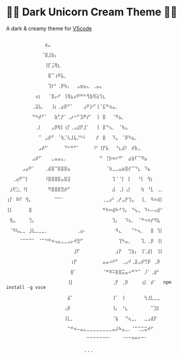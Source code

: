# 🦄🌃  Dark Unicorn Cream Theme  🌃🦄

<!-- link to extension -->
A dark & creamy theme for [VScode](https://marketplace.visualstudio.com/items?itemName=dark-unicorn-cream.dark-unicorn-cream)

                    ⠀⠀⠀⠀⠀⠀⠀⠀⠀⠀⠀⠀⣶⣄⠀⠀⠀⠀⠀⠀⠀⠀⠀⠀⠀⠀⠀⠀⠀⠀⠀⠀⠀⠀⠀⠀⠀⠀⠀⠀⠀⠀⠀⠀⠀⠀⠀⠀⠀
                    ⠀⠀⠀⠀⠀⠀⠀⠀⠀⠀⠀⠈⣿⣸⣷⡄⠀⠀⠀⠀⠀⠀⠀⠀⠀⠀⠀⠀⠀⠀⠀⠀⠀⠀⠀⠀⠀⠀⠀⠀⠀⠀⠀⠀⠀⠀⠀⠀⠀
                    ⠀⠀⠀⠀⠀⠀⠀⠀⠀⠀⠀⠀⢸⡏⣨⢿⣆⠀⠀⠀⠀⠀⠀⠀⠀⠀⠀⠀⠀⠀⠀⠀⠀⠀⠀⠀⠀⠀⠀⠀⠀⠀⠀⠀⠀⠀⠀⠀⠀
                    ⠀⠀⠀⠀⠀⠀⠀⠀⠀⠀⠀⠀⠀⣿⠉⢰⠿⣧⡀⠀⠀⠀⠀⠀⠀⠀⠀⠀⠀⠀⠀⠀⠀⠀⠀⠀⠀⠀⠀⠀⠀⠀⠀⠀⠀⠀⠀⠀⠀
                    ⠀⠀⠀⠀⠀⠀⠀⠀⠀⠀⠀⠀⠀⢹⡗⠃⢀⡿⢷⡄⠀⠀⣠⣶⣦⣄⠀⢀⣤⣄⠀⠀⠀⠀⠀⠀⠀⠀⠀⠀⠀⠀⠀⠀⠀⠀⠀⠀⠀
                    ⠀⠀⠀⠀⠀⠀⠀⠀⠀⢴⡆⠀⠀⠈⣿⡤⠞⠀⢸⢿⣦⡴⠟⠛⠓⢻⣷⢿⣵⢹⣆⠀⠀⠀⠀⠀⠀⠀⠀⠀⠀⠀⠀⠀⠀⠀⠀⠀⠀
                    ⠀⠀⠀⠀⠀⠀⠀⠀⢀⣽⣧⡀⠀⠀⢸⡆⢀⣴⡿⠋⠁⠀⠀⠀⣰⠟⡵⠋⢸⠈⣯⠛⢶⣤⡀⠀⠀⠀⠀⠀⠀⠀⠀⠀⠀⠀⠀⠀⠀
                    ⠀⠀⠀⠀⠀⠀⠀⠀⠙⠳⡾⠋⠁⠀⠀⣷⢋⡞⠁⢀⡴⠒⠋⣹⠟⡞⠁⠀⢸⠀⣿⠀⠀⠈⠻⣦⡀⠀⠀⠀⠀⠀⠀⠀⠀⠀⠀⠀⠀
                    ⠀⠀⠀⠀⠀⠀⠀⠀⠀⢀⡇⠀⠀⠀⣠⡿⢿⡇⢰⡏⢀⣠⣼⡟⣸⠁⠀⠀⢸⠀⣿⠙⢦⡀⠀⠈⢷⣄⠀⠀⠀⠀⠀⠀⠀⠀⠀⠀⠀
                    ⠀⠀⠀⠀⠀⠀⠀⠀⠀⠀⠉⠀⣠⡾⠋⠀⠈⢷⡈⢧⣸⣧⡘⠓⠇⠀⠀⠀⡞⠀⣿⠀⠀⠹⣄⠀⠈⡿⠳⣦⡀⠀⠀⠀⠀⠀⠀⠀⠀
                    ⠀⠀⠀⠀⠀⠀⠀⠀⠀⠀⣠⡾⠋⠀⠀⠀⠀⠀⠙⠓⠛⠋⠁⠀⠀⠀⠀⠸⠃⢸⡟⣧⠀⠀⠘⣆⣼⠇⠀⡾⣷⣀⠀⠀⠀⠀⠀⠀⠀
                    ⠀⠀⠀⠀⠀⠀⠀⠀⣠⡾⠋⠀⠀⠀⣀⣤⣤⣄⡀⠀⠀⠀⠀⠀⠀⠀⠀⠀⠀⠙⠀⢘⡷⠶⠖⠛⠁⠀⣴⣷⠏⠉⠻⣦⠀⠀⠀⠀⠀
                    ⠀⠀⠀⠀⠀⣠⣴⠟⠁⠀⠀⠀⢀⣾⣿⠉⣿⣿⣿⣦⠀⠀⠀⠀⠀⠀⠀⠀⠀⠀⠀⠈⢷⣀⣀⣤⣶⣿⡞⠉⠙⣆⠀⠹⣦⠀⠀⠀⠀
                    ⠀⠀⢀⣴⠟⠉⡇⠀⠀⠀⠀⠀⠸⣿⣿⣿⣿⣤⣿⣽⠀⠀⠀⠀⠀⠀⠀⠀⠀⠀⠀⠀⠀⢹⠈⠈⡇⠀⡇⠀⠀⠘⡇⠀⢻⡆⠀⠀⠀
                    ⠀⣰⢟⣑⡀⠸⡇⠀⠀⠀⠀⠀⠀⠻⣿⣿⣿⣻⡾⠋⠀⠀⠀⠀⠀⠀⠀⠀⠀⠀⠀⠀⠀⣼⠀⢀⡇⢠⡇⠀⠀⠀⢷⠀⠘⣇⠀⢀⡀
                    ⢰⡏⠀⠿⠏⠀⢻⡄⠀⠀⠀⠀⠀⠀⠀⠉⠉⠁⠀⠀⠀⠀⠀⠀⠀⠀⠀⠀⠀⠀⢀⣀⡴⠃⢀⡞⣠⡟⢹⣄⠀⠀⢸⡀⠀⠻⠶⢾⡇
                    ⢸⡇⠀⠀⠀⠀⠀⣿⠀⠀⠀⠀⠀⠀⠀⠀⠀⠀⠀⠀⠀⠀⠀⠀⠀⠀⠀⠀⠀⠀⠛⠷⠶⣾⠷⠚⢹⡄⠀⠙⢦⣀⠀⠹⠦⠤⢤⣾⠃
                    ⠀⢿⣄⠀⠀⠀⠀⢹⡄⠀⠀⠀⠀⠀⠀⠀⠀⠀⠀⠀⠀⠀⠀⠀⠀⠀⠀⠀⠀⠀⠀⠀⠀⢹⡄⠀⠀⠹⢦⡀⠀⠈⠛⠲⠶⡞⠻⣧⠀
                    ⠀⠈⠻⢧⣄⣀⠀⣸⣇⣀⣀⣀⡀⠀⠀⠀⠀⠀⠀⠀⠀⠀⢀⣴⠄⠀⠀⠀⠀⠀⠀⠀⠀⠀⠻⣄⠀⠀⠀⠉⠓⢦⡀⠀⠀⣿⠀⢹⡇
                    ⠀⠀⠀⠀⠈⠉⠉⠉⠁⠀⠈⠉⠙⠛⠶⢤⣤⣀⣀⣠⡤⠾⣻⠋⠀⠀⠀⠀⠀⠀⠀⠀⠀⠀⠀⢹⠳⣤⡀⠀⠀⠀⢹⡀⢀⡿⠀⢸⡇
                    ⠀⠀⠀⠀⠀⠀⠀⠀⠀⠀⠀⠀⠀⠀⠀⠀⠀⠀⠀⠀⠀⣸⠏⠀⠀⠀⠀⠀⠀⠀⠀⠀⠀⠀⣰⡟⠀⠀⢙⣷⡄⠀⢸⢁⣾⡇⠀⢸⡇
                    ⠀⠀⠀⠀⠀⠀⠀⠀⠀⠀⠀⠀⠀⠀⠀⠀⠀⠀⠀⠀⢰⡟⠀⠀⠀⠀⠀⠀⠀⠀⣤⣤⠴⠞⠋⠀⢀⣠⠞⢀⣽⣠⡾⢛⡿⠀⢀⡿⠀
                    ⠀⠀⠀⠀⠀⠀⠀⠀⠀⠀⠀⠀⠀⠀⠀⠀⠀⠀⠀⠀⣿⠁⠀⠀⠀⠀⠀⠀⠀⠀⠈⠛⠿⠭⣿⣿⣭⣤⠴⠛⠙⠉⠀⡸⠁⢀⣾⠃⠀
                    ⠀⠀⠀⠀⠀⠀⠀⠀⠀⠀⠀⠀⠀⠀⠀⠀⠀⠀⠀⢸⡇⠀⠀⠀⠀⠀⠀⠀⠀⠀⠀⠀⠀⢀⡟⠀⢀⡿⠀⠀⠀⠀⢰⡇⠀⡾⠁⠀⠀npm install -g vsce
                    ⠀⠀⠀⠀⠀⠀⠀⠀⠀⠀⠀⠀⠀⠀⠀⠀⠀⠀⠀⣾⠁⠀⠀⠀⠀⠀⠀⠀⠀⠀⠀⠀⠀⢸⠁⠀⢸⠀⠀⠀⠀⠀⠀⢳⣸⣇⣀⣀⠀
                    ⠀⠀⠀⠀⠀⠀⠀⠀⠀⠀⠀⠀⠀⠀⠀⠀⠀⠀⢠⡿⠀⠀⠀⠀⠀⠀⠀⠀⠀⠀⠀⠀⠀⢸⡄⠀⠘⣆⠀⠀⠀⠀⠀⠀⠀⠉⣹⡇⠀
                    ⠀⠀⠀⠀⠀⠀⠀⠀⠀⠀⠀⠀⠀⠀⠀⠀⠀⠀⢸⣇⡀⠀⠀⠀⠀⠀⠀⠀⠀⠀⠀⠀⠀⠈⣷⠀⠀⠙⢦⣀⡀⠀⠀⣀⣠⣾⡟⠀⠀
                    ⠀⠀⠀⠀⠀⠀⠀⠀⠀⠀⠀⠀⠀⠀⠀⠀⠀⠀⠀⠉⠛⠶⠤⣤⣄⣀⣀⣀⣀⣀⣀⣀⣀⣤⡼⠷⣤⣀⡀⠈⠉⢉⣉⣭⠾⠋⠀⠀⠀
                    ⠀⠀⠀⠀⠀⠀⠀⠀⠀⠀⠀⠀⠀⠀⠀⠀⠀⠀⠀⠀⠀⠀⠀⠀⠀⠉⠉⠉⠉⠉⠉⠉⠁⠀⠀⠀⠈⠉⠉⠛⠛⠋⠉⠁⠀⠀⠀⠀⠀
                    ⠀⠀⠀⠀⠀⠀⠀⠀⠀⠀⠀⠀⠀⠀⠀⠀⠀⠀⠀⠀⠀⠀⠀⠀⢀⢀⢀⠀⠀⠀⠀⠀⠀⠀⠀⠀⠀⠀⠀⠀⠀⠀⠀⠀⠀⠀⠀⠀⠀

